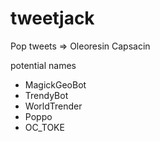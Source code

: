 # tweetjack
Pop tweets => Oleoresin Capsacin


potential names

* MagickGeoBot
* TrendyBot
* WorldTrender
* Poppo
* OC_TOKE